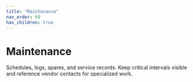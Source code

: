 ```yaml
---
title: "Maintenance"
nav_order: 60
has_children: true
---
```


# Maintenance

Schedules, logs, spares, and service records. Keep critical intervals visible and reference vendor contacts for specialized work.
